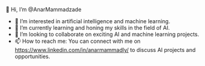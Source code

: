 👋 Hi, I’m @AnarMammadzade
- 👀 I’m interested in artificial intelligence and machine learning.
- 🌱 I’m currently learning and honing my skills in the field of AI.
- 💞️ I’m looking to collaborate on exciting AI and machine learning projects.
- 📫 How to reach me: You can connect with me on https://www.linkedin.com/in/anarmammadly/ to discuss AI projects and opportunities.


<!---
AnarMammadzade/AnarMammadzade is a ✨ special ✨ repository because its `README.md` (this file) appears on your GitHub profile.
You can click the Preview link to take a look at your changes.
--->
